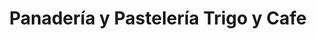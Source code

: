 ---
title: "Panadería y Pastelería Trigo y Cafe"
url: /castilla-la-nueva/panaderia-y-pasteleria-trigo-y-cafe/
shop: panadería
---